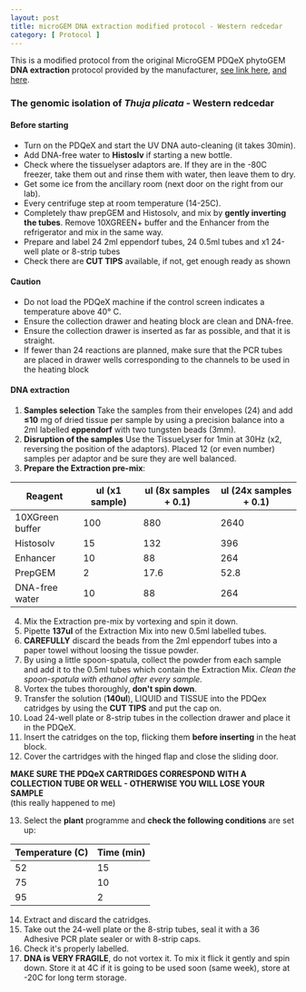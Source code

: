 ```yaml
---
layout: post
title: microGEM DNA extraction modified protocol - Western redcedar
category: [ Protocol ]
---
```

This is a modified protocol from the original MicroGEM PDQeX phytoGEM **DNA extraction** protocol provided by the manufacturer, [see link here](https://microgembio.com/wp-content/uploads/2019/03/REV0-C0085-PDQeX-Handbook.pdf), [and here](https://microgembio.com/wp-content/uploads/2019/03/QSG_009_190531_PDQeX-phytoGEM.pdf).


### The genomic isolation of _Thuja plicata_ - Western redcedar

#### Before starting

- Turn on the PDQeX and start the UV DNA auto-cleaning (it takes 30min).
- Add DNA-free water to **Histoslv** if starting a new bottle.
- Check where the tissuelyser adaptors are. If they are in the -80C freezer, take them out and rinse them with water, then leave them to dry.
- Get some ice from the ancillary room (next door on the right from our lab).
- Every centrifuge step at room temperature (14-25C).
- Completely thaw prepGEM and Histosolv, and mix by **gently inverting the tubes**. Remove 10XGREEN+ buffer and the Enhancer from the refrigerator and mix in the same way.
- Prepare and label 24 2ml eppendorf tubes, 24 0.5ml tubes and x1 24-well plate or 8-strip tubes
- Check there are **CUT TIPS** available, if not, get enough ready as shown

#### Caution

- Do not load the PDQeX machine if the control screen indicates a temperature above 40° C.
- Ensure the collection drawer and heating block are clean and DNA-free.
- Ensure the collection drawer is inserted as far as possible, and that it is straight.
- If fewer than 24 reactions are planned, make sure that the PCR tubes are placed in drawer wells corresponding to the channels to be used in the heating block

#### DNA extraction

1. **Samples selection** Take the samples from their envelopes (24) and add **≤10** mg of dried tissue per sample by using a precision balance into a 2ml labelled **eppendorf** with two tungsten beads (3mm).
3. **Disruption of the samples** Use the TissueLyser for 1min at 30Hz (x2, reversing the position of the adaptors). Placed 12 (or even number) samples per adaptor and be sure they are well balanced.
5. **Prepare the Extraction pre-mix**:

|Reagent |ul (x1 sample)  | ul (8x samples + 0.1)| ul (24x samples + 0.1)|
--- | --- | ---| ---|
|10XGreen buffer|100|880|2640|
|Histosolv|15|132|396|
|Enhancer|10|88|264|
|PrepGEM|2|17.6|52.8|
|DNA-free water|10|88|264|

4. Mix the Extraction pre-mix by vortexing and spin it down.
5. Pipette **137ul** of the Extraction Mix into new 0.5ml labelled tubes.
6. **CAREFULLY** discard the beads from the 2ml eppendorf tubes into a paper towel without loosing the tissue powder.
7. By using a little spoon-spatula, collect the powder from each sample and add it to the 0.5ml tubes which contain the Extraction Mix. *Clean the spoon-spatula with ethanol after every sample.*  
8. Vortex the tubes thoroughly, **don't spin down**.
9. Transfer the solution (**140ul**), LIQUID and TISSUE  into the PDQex catridges by using the **CUT TIPS** and put the cap on.
10. Load 24-well plate or 8-strip tubes in the collection drawer and place it in the PDQeX.
11. Insert the catridges on the top, flicking them **before inserting** in the heat block.
12. Cover the cartridges with the hinged flap and close the sliding door.  

**MAKE SURE THE PDQeX CARTRIDGES CORRESPOND WITH A COLLECTION TUBE OR WELL - OTHERWISE YOU WILL LOSE YOUR SAMPLE**  
(this really happened to me)  

13. Select the **plant** programme and **check the following conditions** are set up:

|Temperature (C) | Time (min)
--- | --- |
|52|15|
|75|10|
|95|2|

14. Extract and discard the catridges.
15. Take out the 24-well plate or the 8-strip tubes, seal it with a 36 Adhesive PCR plate sealer or with 8-strip caps. 
16. Check it's properly labelled.
17. **DNA is VERY FRAGILE**, do not vortex it. To mix it flick it gently and spin down. Store it at 4C if it is going to be used soon (same week), store at -20C for long term storage.


